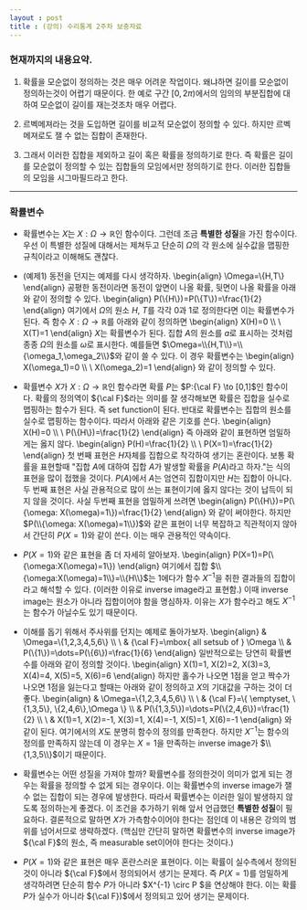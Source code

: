 ```yaml
---
layout : post 
title : (강의) 수리통계 2주차 보충자료 
---
```


###  현재까지의 내용요약. 

1. 확률을 모순없이 정의하는 것은 매우 어려운 작업이다. 왜냐하면 길이를 모순없이 정의하는것이 어렵기 때문이다. 한 예로 구간 $[0,2\pi)$에서의 임의의 부분집합에 대하여 모순없이 길이를 재는것조차 매우 어렵다. 

2. 르벡메져라는 것을 도입하면 길이를 비교적 모순없이 정의할 수 있다. 하지만 르벡메져로도 잴 수 없는 집합이 존재한다. 

3. 그래서 이러한 집합을 제외하고 길이 혹은 확률을 정의하기로 한다. 즉 확률은 길이를 모순없이 정의할 수 있는 집합들의 모임에서만 정의하기로 한다. 이러한 집합들의 모임을 시그마필드라고 한다. 

--- 

### 확률변수 

- 확률변수는 $X$는 $X:\Omega \to \mathbb{R}$인 함수이다. 그런데 조금 **특별한 성질**을 가진 함수이다. 우선 이 특별한 성질에 대해서는 제쳐두고 단순히 $\Omega$의 각 원소에 실수값을 맵핑한 규칙이라고 이해해도 괜찮다. 

- (예제1) 동전을 던지는 예제를 다시 생각하자. 
\begin{align}
\Omega=\\{H,T\\}
\end{align}
공평한 동전이라면 동전이 앞면이 나올 확률, 뒷면이 나올 확률을 아래와 같이 정의할 수 있다. 
\begin{align}
P(\\{H\\})=P(\\{T\\})=\frac{1}{2}
\end{align}
여기에서 $\Omega$의 원소 $H$, $T$를 각각 $0$과 $1$로 정의한다면 이는 확률변수가 된다. 즉 함수 $X:\Omega \to \mathbb{R}$를 아래와 같이 정의하면 
\begin{align}
X(H)=0 \\\\ \\
X(T)=1 
\end{align}
$X$는 확률변수가 된다. 집합 $A$의 원소를 $a$로 표시하는 것처럼 종종 $\Omega$의 원소를 $\omega$로 표시한다. 예를들면 $\Omega=\\{H,T\\}=\\{\omega_1,\omega_2\\}$와 같이 쓸 수 있다. 이 경우 확률변수는 
\begin{align}
X(\omega_1)=0 \\\\ \\
X(\omega_2)=1 
\end{align}
와 같이 정의할 수 있다. 

- 확률변수 $X$가 $X: \Omega \to \mathbb{R}$인 함수라면 확률 $P$는 $P:{\cal F} \to [0,1]$인 함수이다. 확률의 정의역이 ${\cal F}$라는 의미를 잘 생각해보면 확률은 집합을 실수로 맵핑하는 함수가 된다. 즉 set function이 된다. 반대로 확률변수는 집합의 원소를 실수로 맵핑하는 함수이다. 따라서 아래와 같은 기호를 쓴다. 
\begin{align}
X(H)=0 \\\\ \\
P(\\{H\\})=\frac{1}{2}
\end{align}
즉 아래와 같이 표현하면 엄밀하게는 옳지 않다. 
\begin{align}
P(H)=\frac{1}{2} \\\\ \\
P(X=1)=\frac{1}{2}
\end{align}
첫 번째 표현은 $H$자체를 집합으로 착각하여 생기는 혼란이다. 보통 확률을 표현할때 "집합 $A$에 대하여 집합 $A$가 발생할 확률을 $P(A)$라고 하자."는 식의 표현을 많이 접했을 것이다. $P(A)$에서 $A$는 엄연히 집합이지만 $H$는 집합이 아니다. 두 번째 표현은 사실 관용적으로 많이 쓰는 표현이기에 옳지 않다는 것이 납득이 되지 않을 것이다. 사실 두번째 표현을 엄밀하게 쓰려면 
\begin{align}
P(\\{H\\})=P(\\{\omega: X(\omega)=1\\})=\frac{1}{2}
\end{align}
와 같이 써야한다. 하지만 $P(\\{\omega: X(\omega)=1\\})$와 같은 표현이 너무 복잡하고 직관적이지 않아서 간단히 $P(X=1)$와 같이 쓴다. 이는 매우 관용적인 약속이다. 

- $P(X=1)$와 같은 표현을 좀 더 자세히 알아보자. 
\begin{align}
P(X=1)=P(\\{\omega:X(\omega)=1\\})
\end{align}
여기에서 집합 $\\{\omega:X(\omega)=1\\}=\\{H\\}$는 $1$에다가 함수 $X^{-1}$을 취한 결과들의 집합이라고 해석할 수 있다. (이러한 이유로 inverse image라고 표현함.) 이때 inverse image는 원소가 아니라 집합이어야 함을 명심하자. 이유는 $X$가 함수라고 해도 $X^{-1}$는 함수가 아닐수도 있기 때문이다. 

- 이해를 돕기 위해서 주사위를 던지는 예제로 돌아가보자.
\begin{align}
& \Omega=\\{1,2,3,4,5,6\\} \\\\ \\
& {\cal F}=\mbox{ all setsub of } \Omega \\\\ 
& P(\\{1\\})=\dots=P(\\{6\\})=\frac{1}{6}
\end{align}
일반적으로는 당연히 확률변수를 아래와 같이 정의할 것이다. 
\begin{align}
X(1)=1, X(2)=2, X(3)=3, X(4)=4, X(5)=5, X(6)=6
\end{align}
하지만 홀수가 나오면 1점을 얻고 짝수가 나오면 1점을 잃는다고 할때는 아래와 같이 정의하고 $X$의 기대값을 구하는 것이 더 좋다. 
\begin{align}
& \Omega=\\{1,2,3,4,5,6\\} \\\\ \\
& {\cal F}=\\{ \emptyset, \\{1,3,5\\}, \\{2,4,6\\},\Omega \\} \\\\ 
& P(\\{1,3,5\\})=\dots=P(\\{2,4,6\\})=\frac{1}{2} \\\\ \\ 
& X(1)=1, X(2)=-1, X(3)=1, X(4)=-1, X(5)=1, X(6)=-1 
\end{align}
와 같이 된다. 여기에서의 $X$도 분명히 함수의 정의를 만족한다. 하지만 $X^{-1}$는 함수의 정의를 만족하지 않는데 이 경우는 $X=1$을 만족하는 inverse image가 $\\{1,3,5\\}$이기 때문이다. 

- 확률변수는 어떤 성질을 가져야 할까? 확률변수를 정의한것이 의미가 없게 되는 경우는 확률을 정의할 수 없게 되는 경우이다. 이는 확률변수의 inverse image가 잴 수 없는 집합이 되는 경우에 발생한다. 따라서 확률변수는 이러한 일이 발생하지 않도록 정의하는게 좋겠다. 이 조건을 추가하기 위해 앞서 언급했던 **특별한 성질**이 필요하다. 결론적으로 말하면 $X$가 가측함수이어야 한다는 점인데 이 내용은 강의의 범위를 넘어서므로 생략하겠다. (핵심만 간단히 말하면 확률변수의 inverse image가 ${\cal F}$의 원소, 즉 measurable set이어야 한다는 것이다.)

- $P(X=1)$와 같은 표현은 매우 혼란스러운 표현이다. 이는 확률이 실수측에서 정의된 것이 아니라 ${\cal F}$에서 정의되어서 생기는 문제다. 즉 $P(X=1)$를 엄밀하게 생각하려면 단순히 함수 $P$가 아니라 $X^{-1} \circ P $을 연상해야 한다. 이는 확률 $P$가 실수가 아니라 ${\cal F})$에서 정의되고 있어 생기는 문제이다. 



